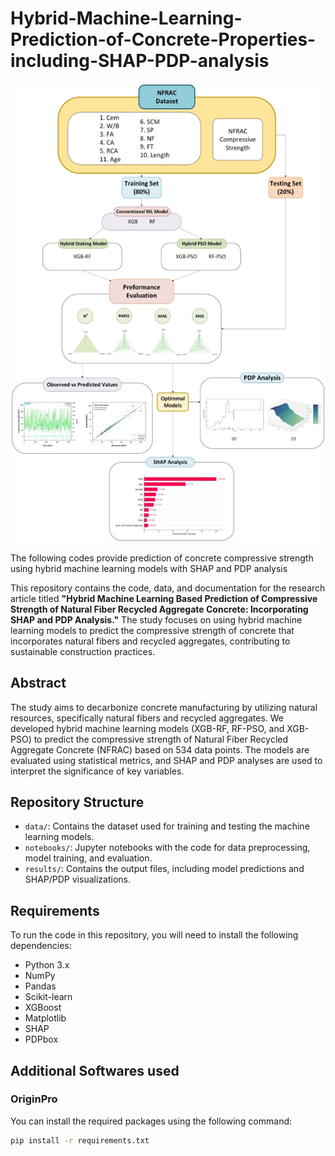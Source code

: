 # Hybrid-Machine-Learning-Prediction-of-Concrete-Properties-including-SHAP-PDP-analysis

![NFRAC Workflow](image.png)

The following codes provide prediction of concrete compressive strength using hybrid machine learning models with SHAP and PDP analysis

This repository contains the code, data, and documentation for the research article titled **"Hybrid Machine Learning Based Prediction of Compressive Strength of Natural Fiber Recycled Aggregate Concrete: Incorporating SHAP and PDP Analysis."** The study focuses on using hybrid machine learning models to predict the compressive strength of concrete that incorporates natural fibers and recycled aggregates, contributing to sustainable construction practices.

## Abstract
The study aims to decarbonize concrete manufacturing by utilizing natural resources, specifically natural fibers and recycled aggregates. We developed hybrid machine learning models (XGB-RF, RF-PSO, and XGB-PSO) to predict the compressive strength of Natural Fiber Recycled Aggregate Concrete (NFRAC) based on 534 data points. The models are evaluated using statistical metrics, and SHAP and PDP analyses are used to interpret the significance of key variables.

## Repository Structure

- `data/`: Contains the dataset used for training and testing the machine learning models.
- `notebooks/`: Jupyter notebooks with the code for data preprocessing, model training, and evaluation.
- `results/`: Contains the output files, including model predictions and SHAP/PDP visualizations.
## Requirements

To run the code in this repository, you will need to install the following dependencies:

- Python 3.x
- NumPy
- Pandas
- Scikit-learn
- XGBoost
- Matplotlib
- SHAP
- PDPbox
## Additional Softwares used
### OriginPro

You can install the required packages using the following command:

```bash
pip install -r requirements.txt
